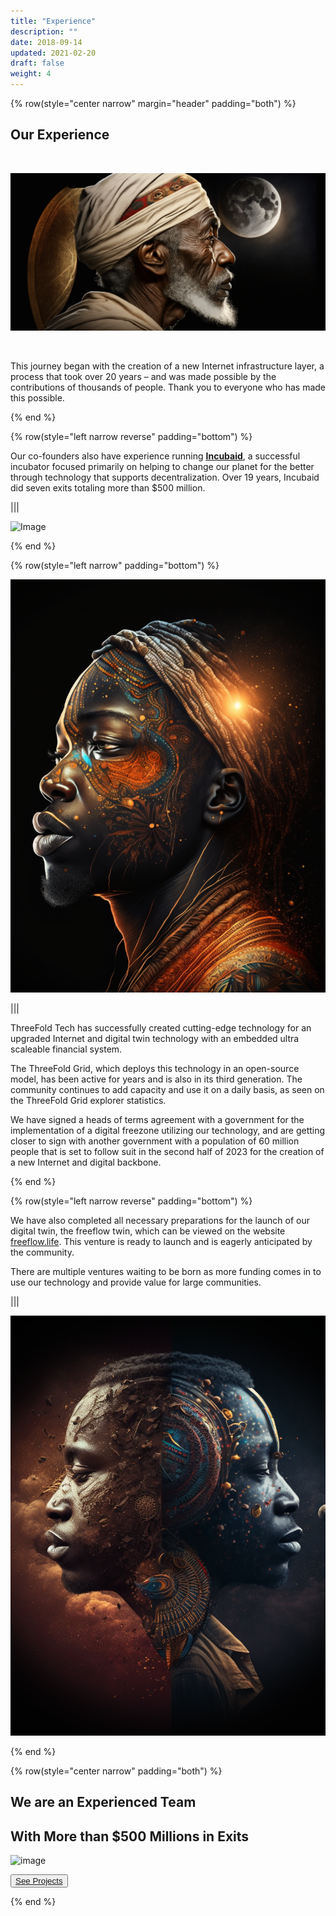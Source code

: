 ```yaml
---
title: "Experience"
description: ""
date: 2018-09-14
updated: 2021-02-20
draft: false
weight: 4
---
```



<div class="container mx-auto">



<!-- section 1c -->

{% row(style="center narrow" margin="header" padding="both") %}

## Our Experience

<br>

![image](img/new3.png#mx-auto)

<br>


This journey began with the creation of a new Internet infrastructure layer, a process that took over 20 years – and was made possible by the contributions of thousands of people. Thank you to everyone who has made this possible.

{% end %}


<!-- section 1 (co-found) -->

{% row(style="left narrow reverse" padding="bottom") %}

Our co-founders also have experience running <u>[__Incubaid__](https://incubaid.com)</u>, a successful incubator focused primarily on helping to change our planet for the better through technology that supports decentralization. Over 19 years, Incubaid did seven exits totaling more than $500 million.


|||

![Image](img/experience1.png#mx-auto)

{% end %}


{% row(style="left narrow" padding="bottom") %}

![Image](img/experience4.png#medium#mx-auto)

|||


ThreeFold Tech has successfully created cutting-edge technology for an upgraded Internet and digital twin technology with an embedded ultra scaleable financial system.

The ThreeFold Grid, which deploys this technology in an open-source model, has been active for years and is also in its third generation. The community continues to add capacity and use it on a daily basis, as seen on the ThreeFold Grid explorer statistics.

We have signed a heads of terms agreement with a government for the implementation of a digital freezone utilizing our technology, and are getting closer to sign with another government with a population of 60 million people that is set to follow suit in the second half of 2023 for the creation of a new Internet and digital backbone.


{% end %}

{% row(style="left narrow reverse" padding="bottom") %}


We have also completed all necessary preparations for the launch of our digital twin, the freeflow twin, which can be viewed on the website [freeflow.life](https://www.freeflow.life/). This venture is ready to launch and is eagerly anticipated by the community.

There are multiple ventures waiting to be born as more funding comes in to use our technology and provide value for large communities.


|||

![Image](img/experience5.png#medium#mx-auto)

{% end %}


{% row(style="center narrow" padding="both") %}

## We are an Experienced Team 
## With More than $500 Millions in Exits



![image](img/exits.png#xl#mx-auto)

<button>[See Projects](/projects/)</button>

{% end %}

</div>
